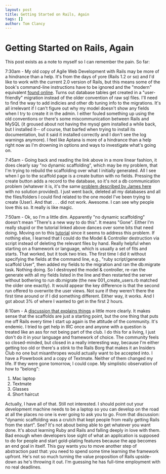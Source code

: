 ```yaml
---
layout: post
title: Getting Started on Rails, Again
tags: []
author: Tom Clancy
---
```


# Getting Started on Rails, Again

This post exists as a note to myself so I can remember the pain. So far:

7:30am - My old copy of Agile Web Development with Rails may be more of a hindrance than a help. It's from the days of yore (Rails 1.2 or so) and I'd like to work with the current 2.0 version of Rails, but this means some of the book's command-line instructions have to be ignored and the "modern" equivalent <a href="http://fairleads.blogspot.com/2007/12/rails-20-and-scaffolding-step-by-step.html" target="_blank">found online</a>. Turns out database tables get created in a "user-friendly" migration instead of the older convention of raw sql files. I'll need to find the way to add indicies and other db tuning info to the migrations. It's all irrelevant if I can't figure out why my model doesn't show any fields when I try to create it in the admin. I either fouled something up using the old conventions or there's some miscommunication between Rails and MySQL (it groused about not having the mysql gem installed a while back, but I installed it-- of course, that barfed when trying to install its documentation, but it said it installed correctly and I don't see the log warnings anymore). I feel like Aptana is more of a hindrance than a help right now as I'm drowning in options and ways to investigate what's going on.

7:45am - Going back and reading the link above in a more linear fashion, it does clearly say "no dynamic scaffolding", which may be my problem, that I'm trying to rebuild the scaffolding over what I initially generated. All I see when I go to the scaffold page is a create button with no fields. Pressing the create button adds a record to the database, so it's not a db communication problem (whatever it is, it's the same <a href="http://fairleads.blogspot.com/2007/12/rails-20-and-scaffolding-step-by-step.html#c2522196703636160051" target="_blank">problem described by James here</a> with no solution provided). I just went back, deleted all my databases and all the files/folders I could find related to the one model I've been trying to create (User). And that . . . did not work. Awesome. I can see why people love this so. It really is like magic.

7:50am - Ok, so I'm a little dim. Apparently "no dynamic scaffolding" doesn't mean "There's a new way to do this". It means "Gone". Either I'm really stupid or the tutorial linked above dances over some bits that need doing. Moving on to this <a href="http://leonardoborges.com/writings/2007/12/21/rails-20-scaffold/" target="_blank">tutorial</a> since it seems to address this problem. If nothing else, I learned that I could do the Model &amp; Controller destruction via script instead of deleting the relevant files by hand. Really helpful when starting on a framework or language, which is usually a set of fits and starts. That worked, but it took two tries. The first time I did it without specifying the fields at the command line, e.g., "ruby script/generate scaffold User", then added my fields to the migration and ran the db:migrate task. Nothing doing. So I destroyed the model &amp; controller, re-ran the generate with all my fields listed in the line and then restarted the server without bothering to run db:migrate (the new 001_create_users.rb matched the older one exactly). It would appear the key difference is that the second run offered to overwrite the user views. Not sure if they weren't there the first time around or if I did something different. Either way, it works. And I got about 3% of where I wanted to get in the first 2 hours.

8:10am - A <a href="http://www.ruby-forum.com/topic/137337" target="_blank">discussion that explains things</a> a little more clearly. It makes sense that the scaffolds are just a starting point, but the one thing that puts me off Rails every time I start up again is the attitude of the community. It's endemic. I tried to get help in IRC once and anyone with a question is treated like an ass for not being part of the club. I do this for a living, I just don't do it in your language and framework of choice. The community feels so closed-minded, but closed in a really interesting way, because I'm either getting too old or there's a stink to the Rails Borg that makes it an Insiders Club no one but misanthropes would actually want to be accepted into. I have a Powerbook and a copy of Textmate. Neither of them changed my life. If they were gone tomorrow, I could cope. My simplistic observation of how to "belong":
<ol>
	<li>Mac laptop</li>
	<li>Textmate</li>
	<li>Glasses</li>
	<li>Short haircut</li>
</ol>
Actually, I have all of that. Still not interested. I should point out your development machine needs to be a laptop so you can develop on the road at all the places no one is ever going to ask you to go. From that discussion: "dynamic scaffolding was a crutch that kept people from really getting Rails from the start". See? It's not about being able to get whatever you want done. It's about learning Ruby and Rails and falling deeply in love with them. Bad enough when developers lose sight of what an application is supposed to do for people and start gold-plating features because the app becomes an end goal in itself. This guy wants you to move another step of abstraction past that: you need to spend some time learning the framework upfront. He's not so much turning the value proposition of Rails upside-down as he's throwing it out. I'm guessing he has full-time employment with no real deadlines.
